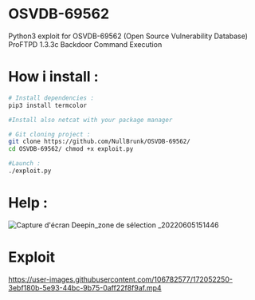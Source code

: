 # OSVDB-69562
Python3 exploit for OSVDB-69562 (Open Source Vulnerability Database) ProFTPD 1.3.3c Backdoor Command Execution

# How i install :

```bash
# Install dependencies :
pip3 install termcolor

#Install also netcat with your package manager

# Git cloning project :
git clone https://github.com/NullBrunk/OSVDB-69562/
cd OSVDB-69562/ chmod +x exploit.py

#Launch :
./exploit.py

```

# Help :

![Capture d'écran Deepin_zone de sélection _20220605151446](https://user-images.githubusercontent.com/106782577/172052335-95e00a80-d659-4191-b778-0e5a837ab6d1.png)


# Exploit

https://user-images.githubusercontent.com/106782577/172052250-3ebf180b-5e93-44bc-9b75-0aff22f8f9af.mp4
